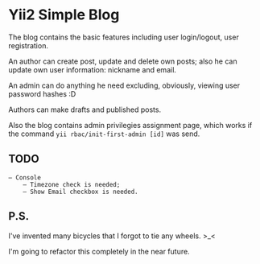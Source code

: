 Yii2 Simple Blog
================

The blog contains the basic features including user login/logout, user registration.

An author can create post, update and delete own posts; also he can update own user information: nickname and email.

An admin can do anything he need excluding, obviously, viewing user password hashes :D

Authors can make drafts and published posts.

Also the blog contains admin privilegies assignment page, which works if the command `yii rbac/init-first-admin [id]` was send.

TODO
----
	— Console
		— Timezone check is needed;
		— Show Email checkbox is needed.

P.S. 
----

I've invented many bicycles that I forgot to tie any wheels. >_<

I'm going to refactor this completely in the near future.